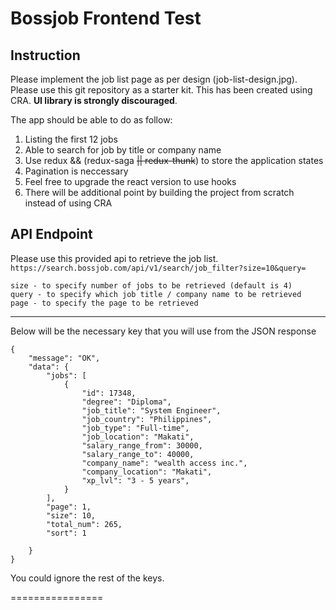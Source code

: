 # Bossjob Frontend Test

## Instruction
Please implement the job list page as per design (job-list-design.jpg). 
Please use this git repository as a starter kit. This has been created using CRA.
**UI library is strongly discouraged**.

The app should be able to do as follow:
1. Listing the first 12 jobs
2. Able to search for job by title or company name
3. Use redux && (redux-saga ~~|| redux-thunk~~) to store the application states
4. Pagination is neccessary
5. Feel free to upgrade the react version to use hooks
6. There will be additional point by building the project from scratch instead of using CRA

## API Endpoint
Please use this provided api to retrieve the job list. 
`https://search.bossjob.com/api/v1/search/job_filter?size=10&query=`

```
size - to specify number of jobs to be retrieved (default is 4)
query - to specify which job title / company name to be retrieved
page - to specify the page to be retrieved

```
------

Below will be the necessary key that you will use from the JSON response

```
{
    "message": "OK",
    "data": {
        "jobs": [
            {
                "id": 17348,
                "degree": "Diploma",
                "job_title": "System Engineer",
                "job_country": "Philippines",
                "job_type": "Full-time",
                "job_location": "Makati",
                "salary_range_from": 30000,
                "salary_range_to": 40000,
                "company_name": "wealth access inc.",
                "company_location": "Makati",
                "xp_lvl": "3 - 5 years",
            }
        ],
        "page": 1,
        "size": 10,
        "total_num": 265,
        "sort": 1

    }
}
```

You could ignore the rest of the keys.

================

